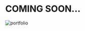 # COMING SOON...
![portfolio](https://s3-eu-west-1.amazonaws.com/wdi-30-ldn/portfolio/portfolio_screenshot.png)
